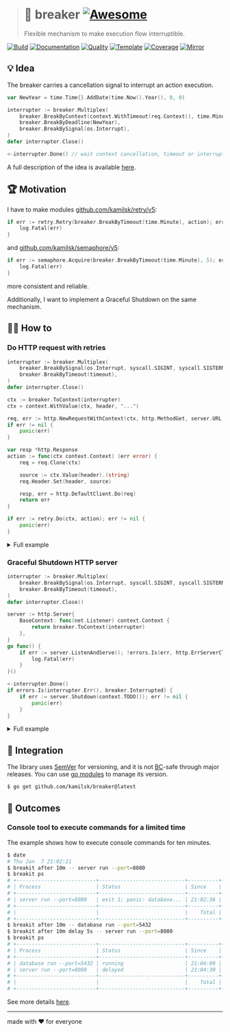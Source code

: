 > # 🚧 breaker [![Awesome][awesome.icon]][awesome.page]
>
> Flexible mechanism to make execution flow interruptible.

[![Build][build.icon]][build.page]
[![Documentation][docs.icon]][docs.page]
[![Quality][quality.icon]][quality.page]
[![Template][template.icon]][template.page]
[![Coverage][coverage.icon]][coverage.page]
[![Mirror][mirror.icon]][mirror.page]

## 💡 Idea

The breaker carries a cancellation signal to interrupt an action execution.

```go
var NewYear = time.Time{}.AddDate(time.Now().Year(), 0, 0)

interrupter := breaker.Multiplex(
	breaker.BreakByContext(context.WithTimeout(req.Context(), time.Minute)),
	breaker.BreakByDeadline(NewYear),
	breaker.BreakBySignal(os.Interrupt),
)
defer interrupter.Close()

<-interrupter.Done() // wait context cancellation, timeout or interrupt signal
```

A full description of the idea is available [here][design.page].

## 🏆 Motivation

I have to make modules [github.com/kamilsk/retry/v5][retry]:

```go
if err := retry.Retry(breaker.BreakByTimeout(time.Minute), action); err != nil {
	log.Fatal(err)
}
```

and [github.com/kamilsk/semaphore/v5][semaphore]:

```go
if err := semaphore.Acquire(breaker.BreakByTimeout(time.Minute), 5); err != nil {
	log.Fatal(err)
}
```

more consistent and reliable.

Additionally, I want to implement a Graceful Shutdown on the same mechanism.

## 🤼‍♂️ How to

### Do HTTP request with retries

```go
interrupter := breaker.Multiplex(
	breaker.BreakBySignal(os.Interrupt, syscall.SIGINT, syscall.SIGTERM),
	breaker.BreakByTimeout(timeout),
)
defer interrupter.Close()

ctx := breaker.ToContext(interrupter)
ctx = context.WithValue(ctx, header, "...")

req, err := http.NewRequestWithContext(ctx, http.MethodGet, server.URL, nil)
if err != nil {
	panic(err)
}

var resp *http.Response
action := func(ctx context.Context) (err error) {
	req = req.Clone(ctx)

	source := ctx.Value(header).(string)
	req.Header.Set(header, source)

	resp, err = http.DefaultClient.Do(req)
	return err
}

if err := retry.Do(ctx, action); err != nil {
	panic(err)
}
```

<details>
  <summary>Full example</summary>

```go
package main

import (
	"context"
	"fmt"
	"io"
	"net/http"
	"net/http/httptest"
	"os"
	"syscall"
	"time"

	"github.com/kamilsk/breaker"
	"github.com/kamilsk/retry/v5"
)

func main() {
	const (
		header  = "X-Message"
		timeout = time.Minute
	)

	server := httptest.NewServer(http.HandlerFunc(func(rw http.ResponseWriter, req *http.Request) {
		time.Sleep(timeout / 10)
		_, _ = rw.Write([]byte(req.Header.Get(header)))
	}))
	defer server.Close()

	interrupter := breaker.Multiplex(
		breaker.BreakBySignal(os.Interrupt, syscall.SIGINT, syscall.SIGTERM),
		breaker.BreakByTimeout(timeout),
	)
	defer interrupter.Close()

	ctx := breaker.ToContext(interrupter)
	ctx = context.WithValue(ctx, header, "flexible mechanism to make execution flow interruptible")

	req, err := http.NewRequestWithContext(ctx, http.MethodGet, server.URL, nil)
	if err != nil {
		panic(err)
	}

	var resp *http.Response
	action := func(ctx context.Context) (err error) {
		req = req.Clone(ctx)

		source := ctx.Value(header).(string)
		req.Header.Set(header, source)

		resp, err = http.DefaultClient.Do(req)
		return err
	}

	if err := retry.Do(ctx, action); err != nil {
		fmt.Println("error:", err)
		return
	}
	_, _ = io.Copy(os.Stdout, resp.Body)
}
```

[Play it](https://play.golang.org/p/nsvS79E7VRA)!
</details>

### Graceful Shutdown HTTP server

```go
interrupter := breaker.Multiplex(
	breaker.BreakBySignal(os.Interrupt, syscall.SIGINT, syscall.SIGTERM),
	breaker.BreakByTimeout(timeout),
)
defer interrupter.Close()

server := http.Server{
	BaseContext: func(net.Listener) context.Context {
		return breaker.ToContext(interrupter)
	},
}
go func() {
	if err := server.ListenAndServe(); !errors.Is(err, http.ErrServerClosed) {
		log.Fatal(err)
	}
}()

<-interrupter.Done()
if errors.Is(interrupter.Err(), breaker.Interrupted) {
	if err := server.Shutdown(context.TODO()); err != nil {
		panic(err)
	}
}
```

<details>
  <summary>Full example</summary>

```go
package main

import (
	"context"
	"errors"
	"fmt"
	"log"
	"net"
	"net/http"
	"os"
	"syscall"
	"time"

	"github.com/kamilsk/breaker"
)

func main() {
	const timeout = time.Minute

	interrupter := breaker.Multiplex(
		breaker.BreakBySignal(os.Interrupt, syscall.SIGINT, syscall.SIGTERM),
		breaker.BreakByTimeout(timeout),
	)
	defer interrupter.Close()

	server := http.Server{
		Addr:    ":8080",
		Handler: http.HandlerFunc(func(rw http.ResponseWriter, req *http.Request) {}),
		BaseContext: func(net.Listener) context.Context {
			return breaker.ToContext(interrupter)
		},
	}
	go func() {
		if err := server.ListenAndServe(); !errors.Is(err, http.ErrServerClosed) {
			log.Fatal(err)
		}
	}()

	<-interrupter.Done()
	if err := interrupter.Err(); errors.Is(err, breaker.Interrupted) {
		if err := server.Shutdown(context.TODO()); err != nil {
			panic(err)
		}
	}
	fmt.Println("graceful shutdown")
}
```

[Play it](https://play.golang.org/p/D7-nqT-ncR0)!
</details>

## 🧩 Integration

The library uses [SemVer](https://semver.org) for versioning, and it is not
[BC](https://en.wikipedia.org/wiki/Backward_compatibility)-safe through major releases.
You can use [go modules](https://github.com/golang/go/wiki/Modules) to manage its version.

```bash
$ go get github.com/kamilsk/breaker@latest
```

## 🤲 Outcomes

### Console tool to execute commands for a limited time

The example shows how to execute console commands for ten minutes.

```bash
$ date
# Thu Jan  7 21:02:21
$ breakit after 10m -- server run --port=8080
$ breakit ps
# +--------------------------+----------------------------+----------+----------+
# | Process                  | Status                     | Since    | Until    |
# +--------------------------+----------------------------+----------+----------+
# | server run --port=8080   | exit 1; panic: database... | 21:02:36 | -        |
# +--------------------------+----------------------------+----------+----------+
# |                          |                            |    Total |        1 |
# +--------------------------+----------------------------+----------+----------+
$ breakit after 10m -- database run --port=5432
$ breakit after 10m delay 5s -- server run --port=8080
$ breakit ps
# +--------------------------+----------------------------+----------+----------+
# | Process                  | Status                     | Since    | Until    |
# +--------------------------+----------------------------+----------+----------+
# | database run --port=5432 | running                    | 21:04:09 | 21:14:09 |
# | server run --port=8080   | delayed                    | 21:04:30 | 21:14:25 |
# +--------------------------+----------------------------+----------+----------+
# |                          |                            |    Total |        2 |
# +--------------------------+----------------------------+----------+----------+
```

See more details [here][cli].

---

made with ❤️ for everyone

[build.page]:       https://travis-ci.com/kamilsk/breaker
[build.icon]:       https://travis-ci.com/kamilsk/breaker.svg?branch=master
[coverage.page]:    https://codeclimate.com/github/kamilsk/breaker/test_coverage
[coverage.icon]:    https://api.codeclimate.com/v1/badges/1d703de640b4c6cfcd6f/test_coverage
[design.page]:      https://www.notion.so/octolab/breaker-77116e98fda74c28bd64e42bd440bbf3?r=0b753cbf767346f5a6fd51194829a2f3
[docs.page]:        https://pkg.go.dev/github.com/kamilsk/breaker
[docs.icon]:        https://img.shields.io/badge/docs-pkg.go.dev-blue
[promo.page]:       https://github.com/kamilsk/breaker
[quality.page]:     https://goreportcard.com/report/github.com/kamilsk/breaker
[quality.icon]:     https://goreportcard.com/badge/github.com/kamilsk/breaker
[template.page]:    https://github.com/octomation/go-module
[template.icon]:    https://img.shields.io/badge/template-go--module-blue
[mirror.page]:      https://bitbucket.org/kamilsk/breaker
[mirror.icon]:      https://img.shields.io/badge/mirror-bitbucket-blue

[awesome.page]:     https://github.com/avelino/awesome-go#goroutines
[awesome.icon]:     https://cdn.rawgit.com/sindresorhus/awesome/d7305f38d29fed78fa85652e3a63e154dd8e8829/media/badge.svg

[cli]:              https://github.com/octolab/breakit
[retry]:            https://github.com/kamilsk/retry
[semaphore]:        https://github.com/kamilsk/semaphore
